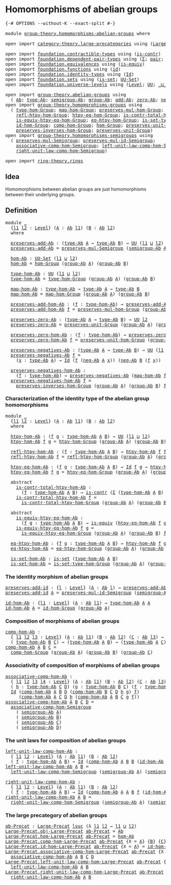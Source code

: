 # Homomorphisms of abelian groups

<pre class="Agda"><a id="44" class="Symbol">{-#</a> <a id="48" class="Keyword">OPTIONS</a> <a id="56" class="Pragma">--without-K</a> <a id="68" class="Pragma">--exact-split</a> <a id="82" class="Symbol">#-}</a>

<a id="87" class="Keyword">module</a> <a id="94" href="group-theory.homomorphisms-abelian-groups.html" class="Module">group-theory.homomorphisms-abelian-groups</a> <a id="136" class="Keyword">where</a>

<a id="143" class="Keyword">open</a> <a id="148" class="Keyword">import</a> <a id="155" href="category-theory.large-precategories.html" class="Module">category-theory.large-precategories</a> <a id="191" class="Keyword">using</a> <a id="197" class="Symbol">(</a><a id="198" href="category-theory.large-precategories.html#654" class="Record">Large-Precat</a><a id="210" class="Symbol">)</a>

<a id="213" class="Keyword">open</a> <a id="218" class="Keyword">import</a> <a id="225" href="foundation.contractible-types.html" class="Module">foundation.contractible-types</a> <a id="255" class="Keyword">using</a> <a id="261" class="Symbol">(</a><a id="262" href="foundation-core.contractible-types.html#992" class="Function">is-contr</a><a id="270" class="Symbol">)</a>
<a id="272" class="Keyword">open</a> <a id="277" class="Keyword">import</a> <a id="284" href="foundation.dependent-pair-types.html" class="Module">foundation.dependent-pair-types</a> <a id="316" class="Keyword">using</a> <a id="322" class="Symbol">(</a><a id="323" href="foundation-core.dependent-pair-types.html#502" class="Record">Σ</a><a id="324" class="Symbol">;</a> <a id="326" href="foundation-core.dependent-pair-types.html#575" class="InductiveConstructor">pair</a><a id="330" class="Symbol">;</a> <a id="332" href="foundation-core.dependent-pair-types.html#592" class="Field">pr1</a><a id="335" class="Symbol">;</a> <a id="337" href="foundation-core.dependent-pair-types.html#604" class="Field">pr2</a><a id="340" class="Symbol">)</a>
<a id="342" class="Keyword">open</a> <a id="347" class="Keyword">import</a> <a id="354" href="foundation.equivalences.html" class="Module">foundation.equivalences</a> <a id="378" class="Keyword">using</a> <a id="384" class="Symbol">(</a><a id="385" href="foundation-core.equivalences.html#1542" class="Function">is-equiv</a><a id="393" class="Symbol">)</a>
<a id="395" class="Keyword">open</a> <a id="400" class="Keyword">import</a> <a id="407" href="foundation.functions.html" class="Module">foundation.functions</a> <a id="428" class="Keyword">using</a> <a id="434" class="Symbol">(</a><a id="435" href="foundation-core.functions.html#309" class="Function">id</a><a id="437" class="Symbol">)</a>
<a id="439" class="Keyword">open</a> <a id="444" class="Keyword">import</a> <a id="451" href="foundation.identity-types.html" class="Module">foundation.identity-types</a> <a id="477" class="Keyword">using</a> <a id="483" class="Symbol">(</a><a id="484" href="foundation-core.identity-types.html#641" class="Datatype">Id</a><a id="486" class="Symbol">)</a>
<a id="488" class="Keyword">open</a> <a id="493" class="Keyword">import</a> <a id="500" href="foundation.sets.html" class="Module">foundation.sets</a> <a id="516" class="Keyword">using</a> <a id="522" class="Symbol">(</a><a id="523" href="foundation-core.sets.html#1099" class="Function">is-set</a><a id="529" class="Symbol">;</a> <a id="531" href="foundation-core.sets.html#1177" class="Function">UU-Set</a><a id="537" class="Symbol">)</a>
<a id="539" class="Keyword">open</a> <a id="544" class="Keyword">import</a> <a id="551" href="foundation.universe-levels.html" class="Module">foundation.universe-levels</a> <a id="578" class="Keyword">using</a> <a id="584" class="Symbol">(</a><a id="585" href="Agda.Primitive.html#597" class="Postulate">Level</a><a id="590" class="Symbol">;</a> <a id="592" href="foundation-core.universe-levels.html#222" class="Primitive">UU</a><a id="594" class="Symbol">;</a> <a id="596" href="Agda.Primitive.html#810" class="Primitive Operator">_⊔_</a><a id="599" class="Symbol">;</a> <a id="601" href="Agda.Primitive.html#780" class="Primitive">lsuc</a><a id="605" class="Symbol">)</a>

<a id="608" class="Keyword">open</a> <a id="613" class="Keyword">import</a> <a id="620" href="group-theory.abelian-groups.html" class="Module">group-theory.abelian-groups</a> <a id="648" class="Keyword">using</a>
  <a id="656" class="Symbol">(</a> <a id="658" href="group-theory.abelian-groups.html#2463" class="Function">Ab</a><a id="660" class="Symbol">;</a> <a id="662" href="group-theory.abelian-groups.html#2677" class="Function">type-Ab</a><a id="669" class="Symbol">;</a> <a id="671" href="group-theory.abelian-groups.html#3597" class="Function">semigroup-Ab</a><a id="683" class="Symbol">;</a> <a id="685" href="group-theory.abelian-groups.html#2531" class="Function">group-Ab</a><a id="693" class="Symbol">;</a> <a id="695" href="group-theory.abelian-groups.html#3024" class="Function">add-Ab</a><a id="701" class="Symbol">;</a> <a id="703" href="group-theory.abelian-groups.html#3934" class="Function">zero-Ab</a><a id="710" class="Symbol">;</a> <a id="712" href="group-theory.abelian-groups.html#4572" class="Function">neg-Ab</a><a id="718" class="Symbol">)</a>
<a id="720" class="Keyword">open</a> <a id="725" class="Keyword">import</a> <a id="732" href="group-theory.homomorphisms-groups.html" class="Module">group-theory.homomorphisms-groups</a> <a id="766" class="Keyword">using</a>
  <a id="774" class="Symbol">(</a> <a id="776" href="group-theory.homomorphisms-groups.html#1617" class="Function">type-hom-Group</a><a id="790" class="Symbol">;</a> <a id="792" href="group-theory.homomorphisms-groups.html#1746" class="Function">map-hom-Group</a><a id="805" class="Symbol">;</a> <a id="807" href="group-theory.homomorphisms-groups.html#1832" class="Function">preserves-mul-hom-Group</a><a id="830" class="Symbol">;</a> <a id="832" href="group-theory.homomorphisms-groups.html#2672" class="Function">htpy-hom-Group</a><a id="846" class="Symbol">;</a>
    <a id="852" href="group-theory.homomorphisms-groups.html#2812" class="Function">refl-htpy-hom-Group</a><a id="871" class="Symbol">;</a> <a id="873" href="group-theory.homomorphisms-groups.html#2989" class="Function">htpy-eq-hom-Group</a><a id="890" class="Symbol">;</a> <a id="892" href="group-theory.homomorphisms-groups.html#3184" class="Function">is-contr-total-htpy-hom-Group</a><a id="921" class="Symbol">;</a>
    <a id="927" href="group-theory.homomorphisms-groups.html#3459" class="Function">is-equiv-htpy-eq-hom-Group</a><a id="953" class="Symbol">;</a> <a id="955" href="group-theory.homomorphisms-groups.html#3909" class="Function">eq-htpy-hom-Group</a><a id="972" class="Symbol">;</a> <a id="974" href="group-theory.homomorphisms-groups.html#4077" class="Function">is-set-type-hom-Group</a><a id="995" class="Symbol">;</a>
    <a id="1001" href="group-theory.homomorphisms-groups.html#2074" class="Function">id-hom-Group</a><a id="1013" class="Symbol">;</a> <a id="1015" href="group-theory.homomorphisms-groups.html#2243" class="Function">comp-hom-Group</a><a id="1029" class="Symbol">;</a> <a id="1031" href="group-theory.homomorphisms-groups.html#4228" class="Function">hom-Group</a><a id="1040" class="Symbol">;</a> <a id="1042" href="group-theory.homomorphisms-groups.html#5799" class="Function">preserves-unit-hom-Group</a><a id="1066" class="Symbol">;</a>
    <a id="1072" href="group-theory.homomorphisms-groups.html#7312" class="Function">preserves-inverses-hom-Group</a><a id="1100" class="Symbol">;</a> <a id="1102" href="group-theory.homomorphisms-groups.html#5658" class="Function">preserves-unit-Group</a><a id="1122" class="Symbol">)</a>
<a id="1124" class="Keyword">open</a> <a id="1129" class="Keyword">import</a> <a id="1136" href="group-theory.homomorphisms-semigroups.html" class="Module">group-theory.homomorphisms-semigroups</a> <a id="1174" class="Keyword">using</a>
  <a id="1182" class="Symbol">(</a> <a id="1184" href="group-theory.homomorphisms-semigroups.html#1922" class="Function">preserves-mul-Semigroup</a><a id="1207" class="Symbol">;</a> <a id="1209" href="group-theory.homomorphisms-semigroups.html#4537" class="Function">preserves-mul-id-Semigroup</a><a id="1235" class="Symbol">;</a>
    <a id="1241" href="group-theory.homomorphisms-semigroups.html#5530" class="Function">associative-comp-hom-Semigroup</a><a id="1271" class="Symbol">;</a> <a id="1273" href="group-theory.homomorphisms-semigroups.html#6121" class="Function">left-unit-law-comp-hom-Semigroup</a><a id="1305" class="Symbol">;</a>
    <a id="1311" href="group-theory.homomorphisms-semigroups.html#6494" class="Function">right-unit-law-comp-hom-Semigroup</a><a id="1344" class="Symbol">)</a>

<a id="1347" class="Keyword">open</a> <a id="1352" class="Keyword">import</a> <a id="1359" href="ring-theory.rings.html" class="Module">ring-theory.rings</a>
</pre>
## Idea

Homomorphisms between abelian groups are just homomorphisms between their underlying groups.

## Definition

<pre class="Agda"><a id="1508" class="Keyword">module</a> <a id="1515" href="group-theory.homomorphisms-abelian-groups.html#1515" class="Module">_</a>
  <a id="1519" class="Symbol">{</a><a id="1520" href="group-theory.homomorphisms-abelian-groups.html#1520" class="Bound">l1</a> <a id="1523" href="group-theory.homomorphisms-abelian-groups.html#1523" class="Bound">l2</a> <a id="1526" class="Symbol">:</a> <a id="1528" href="Agda.Primitive.html#597" class="Postulate">Level</a><a id="1533" class="Symbol">}</a> <a id="1535" class="Symbol">(</a><a id="1536" href="group-theory.homomorphisms-abelian-groups.html#1536" class="Bound">A</a> <a id="1538" class="Symbol">:</a> <a id="1540" href="group-theory.abelian-groups.html#2463" class="Function">Ab</a> <a id="1543" href="group-theory.homomorphisms-abelian-groups.html#1520" class="Bound">l1</a><a id="1545" class="Symbol">)</a> <a id="1547" class="Symbol">(</a><a id="1548" href="group-theory.homomorphisms-abelian-groups.html#1548" class="Bound">B</a> <a id="1550" class="Symbol">:</a> <a id="1552" href="group-theory.abelian-groups.html#2463" class="Function">Ab</a> <a id="1555" href="group-theory.homomorphisms-abelian-groups.html#1523" class="Bound">l2</a><a id="1557" class="Symbol">)</a>
  <a id="1561" class="Keyword">where</a>
  
  <a id="1572" href="group-theory.homomorphisms-abelian-groups.html#1572" class="Function">preserves-add-Ab</a> <a id="1589" class="Symbol">:</a> <a id="1591" class="Symbol">(</a><a id="1592" href="group-theory.abelian-groups.html#2677" class="Function">type-Ab</a> <a id="1600" href="group-theory.homomorphisms-abelian-groups.html#1536" class="Bound">A</a> <a id="1602" class="Symbol">→</a> <a id="1604" href="group-theory.abelian-groups.html#2677" class="Function">type-Ab</a> <a id="1612" href="group-theory.homomorphisms-abelian-groups.html#1548" class="Bound">B</a><a id="1613" class="Symbol">)</a> <a id="1615" class="Symbol">→</a> <a id="1617" href="foundation-core.universe-levels.html#222" class="Primitive">UU</a> <a id="1620" class="Symbol">(</a><a id="1621" href="group-theory.homomorphisms-abelian-groups.html#1520" class="Bound">l1</a> <a id="1624" href="Agda.Primitive.html#810" class="Primitive Operator">⊔</a> <a id="1626" href="group-theory.homomorphisms-abelian-groups.html#1523" class="Bound">l2</a><a id="1628" class="Symbol">)</a>
  <a id="1632" href="group-theory.homomorphisms-abelian-groups.html#1572" class="Function">preserves-add-Ab</a> <a id="1649" class="Symbol">=</a> <a id="1651" href="group-theory.homomorphisms-semigroups.html#1922" class="Function">preserves-mul-Semigroup</a> <a id="1675" class="Symbol">(</a><a id="1676" href="group-theory.abelian-groups.html#3597" class="Function">semigroup-Ab</a> <a id="1689" href="group-theory.homomorphisms-abelian-groups.html#1536" class="Bound">A</a><a id="1690" class="Symbol">)</a> <a id="1692" class="Symbol">(</a><a id="1693" href="group-theory.abelian-groups.html#3597" class="Function">semigroup-Ab</a> <a id="1706" href="group-theory.homomorphisms-abelian-groups.html#1548" class="Bound">B</a><a id="1707" class="Symbol">)</a>

  <a id="1712" href="group-theory.homomorphisms-abelian-groups.html#1712" class="Function">hom-Ab</a> <a id="1719" class="Symbol">:</a> <a id="1721" href="foundation-core.sets.html#1177" class="Function">UU-Set</a> <a id="1728" class="Symbol">(</a><a id="1729" href="group-theory.homomorphisms-abelian-groups.html#1520" class="Bound">l1</a> <a id="1732" href="Agda.Primitive.html#810" class="Primitive Operator">⊔</a> <a id="1734" href="group-theory.homomorphisms-abelian-groups.html#1523" class="Bound">l2</a><a id="1736" class="Symbol">)</a>
  <a id="1740" href="group-theory.homomorphisms-abelian-groups.html#1712" class="Function">hom-Ab</a> <a id="1747" class="Symbol">=</a> <a id="1749" href="group-theory.homomorphisms-groups.html#4228" class="Function">hom-Group</a> <a id="1759" class="Symbol">(</a><a id="1760" href="group-theory.abelian-groups.html#2531" class="Function">group-Ab</a> <a id="1769" href="group-theory.homomorphisms-abelian-groups.html#1536" class="Bound">A</a><a id="1770" class="Symbol">)</a> <a id="1772" class="Symbol">(</a><a id="1773" href="group-theory.abelian-groups.html#2531" class="Function">group-Ab</a> <a id="1782" href="group-theory.homomorphisms-abelian-groups.html#1548" class="Bound">B</a><a id="1783" class="Symbol">)</a>

  <a id="1788" href="group-theory.homomorphisms-abelian-groups.html#1788" class="Function">type-hom-Ab</a> <a id="1800" class="Symbol">:</a> <a id="1802" href="foundation-core.universe-levels.html#222" class="Primitive">UU</a> <a id="1805" class="Symbol">(</a><a id="1806" href="group-theory.homomorphisms-abelian-groups.html#1520" class="Bound">l1</a> <a id="1809" href="Agda.Primitive.html#810" class="Primitive Operator">⊔</a> <a id="1811" href="group-theory.homomorphisms-abelian-groups.html#1523" class="Bound">l2</a><a id="1813" class="Symbol">)</a>
  <a id="1817" href="group-theory.homomorphisms-abelian-groups.html#1788" class="Function">type-hom-Ab</a> <a id="1829" class="Symbol">=</a> <a id="1831" href="group-theory.homomorphisms-groups.html#1617" class="Function">type-hom-Group</a> <a id="1846" class="Symbol">(</a><a id="1847" href="group-theory.abelian-groups.html#2531" class="Function">group-Ab</a> <a id="1856" href="group-theory.homomorphisms-abelian-groups.html#1536" class="Bound">A</a><a id="1857" class="Symbol">)</a> <a id="1859" class="Symbol">(</a><a id="1860" href="group-theory.abelian-groups.html#2531" class="Function">group-Ab</a> <a id="1869" href="group-theory.homomorphisms-abelian-groups.html#1548" class="Bound">B</a><a id="1870" class="Symbol">)</a>

  <a id="1875" href="group-theory.homomorphisms-abelian-groups.html#1875" class="Function">map-hom-Ab</a> <a id="1886" class="Symbol">:</a> <a id="1888" href="group-theory.homomorphisms-abelian-groups.html#1788" class="Function">type-hom-Ab</a> <a id="1900" class="Symbol">→</a> <a id="1902" href="group-theory.abelian-groups.html#2677" class="Function">type-Ab</a> <a id="1910" href="group-theory.homomorphisms-abelian-groups.html#1536" class="Bound">A</a> <a id="1912" class="Symbol">→</a> <a id="1914" href="group-theory.abelian-groups.html#2677" class="Function">type-Ab</a> <a id="1922" href="group-theory.homomorphisms-abelian-groups.html#1548" class="Bound">B</a>
  <a id="1926" href="group-theory.homomorphisms-abelian-groups.html#1875" class="Function">map-hom-Ab</a> <a id="1937" class="Symbol">=</a> <a id="1939" href="group-theory.homomorphisms-groups.html#1746" class="Function">map-hom-Group</a> <a id="1953" class="Symbol">(</a><a id="1954" href="group-theory.abelian-groups.html#2531" class="Function">group-Ab</a> <a id="1963" href="group-theory.homomorphisms-abelian-groups.html#1536" class="Bound">A</a><a id="1964" class="Symbol">)</a> <a id="1966" class="Symbol">(</a><a id="1967" href="group-theory.abelian-groups.html#2531" class="Function">group-Ab</a> <a id="1976" href="group-theory.homomorphisms-abelian-groups.html#1548" class="Bound">B</a><a id="1977" class="Symbol">)</a>

  <a id="1982" href="group-theory.homomorphisms-abelian-groups.html#1982" class="Function">preserves-add-hom-Ab</a> <a id="2003" class="Symbol">:</a> <a id="2005" class="Symbol">(</a><a id="2006" href="group-theory.homomorphisms-abelian-groups.html#2006" class="Bound">f</a> <a id="2008" class="Symbol">:</a> <a id="2010" href="group-theory.homomorphisms-abelian-groups.html#1788" class="Function">type-hom-Ab</a><a id="2021" class="Symbol">)</a> <a id="2023" class="Symbol">→</a> <a id="2025" href="group-theory.homomorphisms-abelian-groups.html#1572" class="Function">preserves-add-Ab</a> <a id="2042" class="Symbol">(</a><a id="2043" href="group-theory.homomorphisms-abelian-groups.html#1875" class="Function">map-hom-Ab</a> <a id="2054" href="group-theory.homomorphisms-abelian-groups.html#2006" class="Bound">f</a><a id="2055" class="Symbol">)</a>
  <a id="2059" href="group-theory.homomorphisms-abelian-groups.html#1982" class="Function">preserves-add-hom-Ab</a> <a id="2080" href="group-theory.homomorphisms-abelian-groups.html#2080" class="Bound">f</a> <a id="2082" class="Symbol">=</a> <a id="2084" href="group-theory.homomorphisms-groups.html#1832" class="Function">preserves-mul-hom-Group</a> <a id="2108" class="Symbol">(</a><a id="2109" href="group-theory.abelian-groups.html#2531" class="Function">group-Ab</a> <a id="2118" href="group-theory.homomorphisms-abelian-groups.html#1536" class="Bound">A</a><a id="2119" class="Symbol">)</a> <a id="2121" class="Symbol">(</a><a id="2122" href="group-theory.abelian-groups.html#2531" class="Function">group-Ab</a> <a id="2131" href="group-theory.homomorphisms-abelian-groups.html#1548" class="Bound">B</a><a id="2132" class="Symbol">)</a> <a id="2134" href="group-theory.homomorphisms-abelian-groups.html#2080" class="Bound">f</a>

  <a id="2139" href="group-theory.homomorphisms-abelian-groups.html#2139" class="Function">preserves-zero-Ab</a> <a id="2157" class="Symbol">:</a> <a id="2159" class="Symbol">(</a><a id="2160" href="group-theory.abelian-groups.html#2677" class="Function">type-Ab</a> <a id="2168" href="group-theory.homomorphisms-abelian-groups.html#1536" class="Bound">A</a> <a id="2170" class="Symbol">→</a> <a id="2172" href="group-theory.abelian-groups.html#2677" class="Function">type-Ab</a> <a id="2180" href="group-theory.homomorphisms-abelian-groups.html#1548" class="Bound">B</a><a id="2181" class="Symbol">)</a> <a id="2183" class="Symbol">→</a> <a id="2185" href="foundation-core.universe-levels.html#222" class="Primitive">UU</a> <a id="2188" href="group-theory.homomorphisms-abelian-groups.html#1523" class="Bound">l2</a>
  <a id="2193" href="group-theory.homomorphisms-abelian-groups.html#2139" class="Function">preserves-zero-Ab</a> <a id="2211" class="Symbol">=</a> <a id="2213" href="group-theory.homomorphisms-groups.html#5658" class="Function">preserves-unit-Group</a> <a id="2234" class="Symbol">(</a><a id="2235" href="group-theory.abelian-groups.html#2531" class="Function">group-Ab</a> <a id="2244" href="group-theory.homomorphisms-abelian-groups.html#1536" class="Bound">A</a><a id="2245" class="Symbol">)</a> <a id="2247" class="Symbol">(</a><a id="2248" href="group-theory.abelian-groups.html#2531" class="Function">group-Ab</a> <a id="2257" href="group-theory.homomorphisms-abelian-groups.html#1548" class="Bound">B</a><a id="2258" class="Symbol">)</a>

  <a id="2263" href="group-theory.homomorphisms-abelian-groups.html#2263" class="Function">preserves-zero-hom-Ab</a> <a id="2285" class="Symbol">:</a> <a id="2287" class="Symbol">(</a><a id="2288" href="group-theory.homomorphisms-abelian-groups.html#2288" class="Bound">f</a> <a id="2290" class="Symbol">:</a> <a id="2292" href="group-theory.homomorphisms-abelian-groups.html#1788" class="Function">type-hom-Ab</a><a id="2303" class="Symbol">)</a> <a id="2305" class="Symbol">→</a> <a id="2307" href="group-theory.homomorphisms-abelian-groups.html#2139" class="Function">preserves-zero-Ab</a> <a id="2325" class="Symbol">(</a><a id="2326" href="group-theory.homomorphisms-abelian-groups.html#1875" class="Function">map-hom-Ab</a> <a id="2337" href="group-theory.homomorphisms-abelian-groups.html#2288" class="Bound">f</a><a id="2338" class="Symbol">)</a>
  <a id="2342" href="group-theory.homomorphisms-abelian-groups.html#2263" class="Function">preserves-zero-hom-Ab</a> <a id="2364" href="group-theory.homomorphisms-abelian-groups.html#2364" class="Bound">f</a> <a id="2366" class="Symbol">=</a> <a id="2368" href="group-theory.homomorphisms-groups.html#5799" class="Function">preserves-unit-hom-Group</a> <a id="2393" class="Symbol">(</a><a id="2394" href="group-theory.abelian-groups.html#2531" class="Function">group-Ab</a> <a id="2403" href="group-theory.homomorphisms-abelian-groups.html#1536" class="Bound">A</a><a id="2404" class="Symbol">)</a> <a id="2406" class="Symbol">(</a><a id="2407" href="group-theory.abelian-groups.html#2531" class="Function">group-Ab</a> <a id="2416" href="group-theory.homomorphisms-abelian-groups.html#1548" class="Bound">B</a><a id="2417" class="Symbol">)</a> <a id="2419" href="group-theory.homomorphisms-abelian-groups.html#2364" class="Bound">f</a>

  <a id="2424" href="group-theory.homomorphisms-abelian-groups.html#2424" class="Function">preserves-negatives-Ab</a> <a id="2447" class="Symbol">:</a> <a id="2449" class="Symbol">(</a><a id="2450" href="group-theory.abelian-groups.html#2677" class="Function">type-Ab</a> <a id="2458" href="group-theory.homomorphisms-abelian-groups.html#1536" class="Bound">A</a> <a id="2460" class="Symbol">→</a> <a id="2462" href="group-theory.abelian-groups.html#2677" class="Function">type-Ab</a> <a id="2470" href="group-theory.homomorphisms-abelian-groups.html#1548" class="Bound">B</a><a id="2471" class="Symbol">)</a> <a id="2473" class="Symbol">→</a> <a id="2475" href="foundation-core.universe-levels.html#222" class="Primitive">UU</a> <a id="2478" class="Symbol">(</a><a id="2479" href="group-theory.homomorphisms-abelian-groups.html#1520" class="Bound">l1</a> <a id="2482" href="Agda.Primitive.html#810" class="Primitive Operator">⊔</a> <a id="2484" href="group-theory.homomorphisms-abelian-groups.html#1523" class="Bound">l2</a><a id="2486" class="Symbol">)</a>
  <a id="2490" href="group-theory.homomorphisms-abelian-groups.html#2424" class="Function">preserves-negatives-Ab</a> <a id="2513" href="group-theory.homomorphisms-abelian-groups.html#2513" class="Bound">f</a> <a id="2515" class="Symbol">=</a>
    <a id="2521" class="Symbol">(</a><a id="2522" href="group-theory.homomorphisms-abelian-groups.html#2522" class="Bound">x</a> <a id="2524" class="Symbol">:</a> <a id="2526" href="group-theory.abelian-groups.html#2677" class="Function">type-Ab</a> <a id="2534" href="group-theory.homomorphisms-abelian-groups.html#1536" class="Bound">A</a><a id="2535" class="Symbol">)</a> <a id="2537" class="Symbol">→</a> <a id="2539" href="foundation-core.identity-types.html#641" class="Datatype">Id</a> <a id="2542" class="Symbol">(</a><a id="2543" href="group-theory.homomorphisms-abelian-groups.html#2513" class="Bound">f</a> <a id="2545" class="Symbol">(</a><a id="2546" href="group-theory.abelian-groups.html#4572" class="Function">neg-Ab</a> <a id="2553" href="group-theory.homomorphisms-abelian-groups.html#1536" class="Bound">A</a> <a id="2555" href="group-theory.homomorphisms-abelian-groups.html#2522" class="Bound">x</a><a id="2556" class="Symbol">))</a> <a id="2559" class="Symbol">(</a><a id="2560" href="group-theory.abelian-groups.html#4572" class="Function">neg-Ab</a> <a id="2567" href="group-theory.homomorphisms-abelian-groups.html#1548" class="Bound">B</a> <a id="2569" class="Symbol">(</a><a id="2570" href="group-theory.homomorphisms-abelian-groups.html#2513" class="Bound">f</a> <a id="2572" href="group-theory.homomorphisms-abelian-groups.html#2522" class="Bound">x</a><a id="2573" class="Symbol">))</a>

  <a id="2579" href="group-theory.homomorphisms-abelian-groups.html#2579" class="Function">preserves-negatives-hom-Ab</a> <a id="2606" class="Symbol">:</a>
    <a id="2612" class="Symbol">(</a><a id="2613" href="group-theory.homomorphisms-abelian-groups.html#2613" class="Bound">f</a> <a id="2615" class="Symbol">:</a> <a id="2617" href="group-theory.homomorphisms-abelian-groups.html#1788" class="Function">type-hom-Ab</a><a id="2628" class="Symbol">)</a> <a id="2630" class="Symbol">→</a> <a id="2632" href="group-theory.homomorphisms-abelian-groups.html#2424" class="Function">preserves-negatives-Ab</a> <a id="2655" class="Symbol">(</a><a id="2656" href="group-theory.homomorphisms-abelian-groups.html#1875" class="Function">map-hom-Ab</a> <a id="2667" href="group-theory.homomorphisms-abelian-groups.html#2613" class="Bound">f</a><a id="2668" class="Symbol">)</a>
  <a id="2672" href="group-theory.homomorphisms-abelian-groups.html#2579" class="Function">preserves-negatives-hom-Ab</a> <a id="2699" href="group-theory.homomorphisms-abelian-groups.html#2699" class="Bound">f</a> <a id="2701" class="Symbol">=</a>
    <a id="2707" href="group-theory.homomorphisms-groups.html#7312" class="Function">preserves-inverses-hom-Group</a> <a id="2736" class="Symbol">(</a><a id="2737" href="group-theory.abelian-groups.html#2531" class="Function">group-Ab</a> <a id="2746" href="group-theory.homomorphisms-abelian-groups.html#1536" class="Bound">A</a><a id="2747" class="Symbol">)</a> <a id="2749" class="Symbol">(</a><a id="2750" href="group-theory.abelian-groups.html#2531" class="Function">group-Ab</a> <a id="2759" href="group-theory.homomorphisms-abelian-groups.html#1548" class="Bound">B</a><a id="2760" class="Symbol">)</a> <a id="2762" href="group-theory.homomorphisms-abelian-groups.html#2699" class="Bound">f</a>
</pre>
### Characterization of the identity type of the abelian group homomorphisms

<pre class="Agda"><a id="2855" class="Keyword">module</a> <a id="2862" href="group-theory.homomorphisms-abelian-groups.html#2862" class="Module">_</a>
  <a id="2866" class="Symbol">{</a><a id="2867" href="group-theory.homomorphisms-abelian-groups.html#2867" class="Bound">l1</a> <a id="2870" href="group-theory.homomorphisms-abelian-groups.html#2870" class="Bound">l2</a> <a id="2873" class="Symbol">:</a> <a id="2875" href="Agda.Primitive.html#597" class="Postulate">Level</a><a id="2880" class="Symbol">}</a> <a id="2882" class="Symbol">(</a><a id="2883" href="group-theory.homomorphisms-abelian-groups.html#2883" class="Bound">A</a> <a id="2885" class="Symbol">:</a> <a id="2887" href="group-theory.abelian-groups.html#2463" class="Function">Ab</a> <a id="2890" href="group-theory.homomorphisms-abelian-groups.html#2867" class="Bound">l1</a><a id="2892" class="Symbol">)</a> <a id="2894" class="Symbol">(</a><a id="2895" href="group-theory.homomorphisms-abelian-groups.html#2895" class="Bound">B</a> <a id="2897" class="Symbol">:</a> <a id="2899" href="group-theory.abelian-groups.html#2463" class="Function">Ab</a> <a id="2902" href="group-theory.homomorphisms-abelian-groups.html#2870" class="Bound">l2</a><a id="2904" class="Symbol">)</a>
  <a id="2908" class="Keyword">where</a>
  
  <a id="2919" href="group-theory.homomorphisms-abelian-groups.html#2919" class="Function">htpy-hom-Ab</a> <a id="2931" class="Symbol">:</a> <a id="2933" class="Symbol">(</a><a id="2934" href="group-theory.homomorphisms-abelian-groups.html#2934" class="Bound">f</a> <a id="2936" href="group-theory.homomorphisms-abelian-groups.html#2936" class="Bound">g</a> <a id="2938" class="Symbol">:</a> <a id="2940" href="group-theory.homomorphisms-abelian-groups.html#1788" class="Function">type-hom-Ab</a> <a id="2952" href="group-theory.homomorphisms-abelian-groups.html#2883" class="Bound">A</a> <a id="2954" href="group-theory.homomorphisms-abelian-groups.html#2895" class="Bound">B</a><a id="2955" class="Symbol">)</a> <a id="2957" class="Symbol">→</a> <a id="2959" href="foundation-core.universe-levels.html#222" class="Primitive">UU</a> <a id="2962" class="Symbol">(</a><a id="2963" href="group-theory.homomorphisms-abelian-groups.html#2867" class="Bound">l1</a> <a id="2966" href="Agda.Primitive.html#810" class="Primitive Operator">⊔</a> <a id="2968" href="group-theory.homomorphisms-abelian-groups.html#2870" class="Bound">l2</a><a id="2970" class="Symbol">)</a>
  <a id="2974" href="group-theory.homomorphisms-abelian-groups.html#2919" class="Function">htpy-hom-Ab</a> <a id="2986" href="group-theory.homomorphisms-abelian-groups.html#2986" class="Bound">f</a> <a id="2988" href="group-theory.homomorphisms-abelian-groups.html#2988" class="Bound">g</a> <a id="2990" class="Symbol">=</a> <a id="2992" href="group-theory.homomorphisms-groups.html#2672" class="Function">htpy-hom-Group</a> <a id="3007" class="Symbol">(</a><a id="3008" href="group-theory.abelian-groups.html#2531" class="Function">group-Ab</a> <a id="3017" href="group-theory.homomorphisms-abelian-groups.html#2883" class="Bound">A</a><a id="3018" class="Symbol">)</a> <a id="3020" class="Symbol">(</a><a id="3021" href="group-theory.abelian-groups.html#2531" class="Function">group-Ab</a> <a id="3030" href="group-theory.homomorphisms-abelian-groups.html#2895" class="Bound">B</a><a id="3031" class="Symbol">)</a> <a id="3033" href="group-theory.homomorphisms-abelian-groups.html#2986" class="Bound">f</a> <a id="3035" href="group-theory.homomorphisms-abelian-groups.html#2988" class="Bound">g</a>

  <a id="3040" href="group-theory.homomorphisms-abelian-groups.html#3040" class="Function">refl-htpy-hom-Ab</a> <a id="3057" class="Symbol">:</a> <a id="3059" class="Symbol">(</a><a id="3060" href="group-theory.homomorphisms-abelian-groups.html#3060" class="Bound">f</a> <a id="3062" class="Symbol">:</a> <a id="3064" href="group-theory.homomorphisms-abelian-groups.html#1788" class="Function">type-hom-Ab</a> <a id="3076" href="group-theory.homomorphisms-abelian-groups.html#2883" class="Bound">A</a> <a id="3078" href="group-theory.homomorphisms-abelian-groups.html#2895" class="Bound">B</a><a id="3079" class="Symbol">)</a> <a id="3081" class="Symbol">→</a> <a id="3083" href="group-theory.homomorphisms-abelian-groups.html#2919" class="Function">htpy-hom-Ab</a> <a id="3095" href="group-theory.homomorphisms-abelian-groups.html#3060" class="Bound">f</a> <a id="3097" href="group-theory.homomorphisms-abelian-groups.html#3060" class="Bound">f</a>
  <a id="3101" href="group-theory.homomorphisms-abelian-groups.html#3040" class="Function">refl-htpy-hom-Ab</a> <a id="3118" href="group-theory.homomorphisms-abelian-groups.html#3118" class="Bound">f</a> <a id="3120" class="Symbol">=</a> <a id="3122" href="group-theory.homomorphisms-groups.html#2812" class="Function">refl-htpy-hom-Group</a> <a id="3142" class="Symbol">(</a><a id="3143" href="group-theory.abelian-groups.html#2531" class="Function">group-Ab</a> <a id="3152" href="group-theory.homomorphisms-abelian-groups.html#2883" class="Bound">A</a><a id="3153" class="Symbol">)</a> <a id="3155" class="Symbol">(</a><a id="3156" href="group-theory.abelian-groups.html#2531" class="Function">group-Ab</a> <a id="3165" href="group-theory.homomorphisms-abelian-groups.html#2895" class="Bound">B</a><a id="3166" class="Symbol">)</a> <a id="3168" href="group-theory.homomorphisms-abelian-groups.html#3118" class="Bound">f</a>

  <a id="3173" href="group-theory.homomorphisms-abelian-groups.html#3173" class="Function">htpy-eq-hom-Ab</a> <a id="3188" class="Symbol">:</a> <a id="3190" class="Symbol">(</a><a id="3191" href="group-theory.homomorphisms-abelian-groups.html#3191" class="Bound">f</a> <a id="3193" href="group-theory.homomorphisms-abelian-groups.html#3193" class="Bound">g</a> <a id="3195" class="Symbol">:</a> <a id="3197" href="group-theory.homomorphisms-abelian-groups.html#1788" class="Function">type-hom-Ab</a> <a id="3209" href="group-theory.homomorphisms-abelian-groups.html#2883" class="Bound">A</a> <a id="3211" href="group-theory.homomorphisms-abelian-groups.html#2895" class="Bound">B</a><a id="3212" class="Symbol">)</a> <a id="3214" class="Symbol">→</a> <a id="3216" href="foundation-core.identity-types.html#641" class="Datatype">Id</a> <a id="3219" href="group-theory.homomorphisms-abelian-groups.html#3191" class="Bound">f</a> <a id="3221" href="group-theory.homomorphisms-abelian-groups.html#3193" class="Bound">g</a> <a id="3223" class="Symbol">→</a> <a id="3225" href="group-theory.homomorphisms-abelian-groups.html#2919" class="Function">htpy-hom-Ab</a> <a id="3237" href="group-theory.homomorphisms-abelian-groups.html#3191" class="Bound">f</a> <a id="3239" href="group-theory.homomorphisms-abelian-groups.html#3193" class="Bound">g</a>
  <a id="3243" href="group-theory.homomorphisms-abelian-groups.html#3173" class="Function">htpy-eq-hom-Ab</a> <a id="3258" href="group-theory.homomorphisms-abelian-groups.html#3258" class="Bound">f</a> <a id="3260" href="group-theory.homomorphisms-abelian-groups.html#3260" class="Bound">g</a> <a id="3262" class="Symbol">=</a> <a id="3264" href="group-theory.homomorphisms-groups.html#2989" class="Function">htpy-eq-hom-Group</a> <a id="3282" class="Symbol">(</a><a id="3283" href="group-theory.abelian-groups.html#2531" class="Function">group-Ab</a> <a id="3292" href="group-theory.homomorphisms-abelian-groups.html#2883" class="Bound">A</a><a id="3293" class="Symbol">)</a> <a id="3295" class="Symbol">(</a><a id="3296" href="group-theory.abelian-groups.html#2531" class="Function">group-Ab</a> <a id="3305" href="group-theory.homomorphisms-abelian-groups.html#2895" class="Bound">B</a><a id="3306" class="Symbol">)</a> <a id="3308" href="group-theory.homomorphisms-abelian-groups.html#3258" class="Bound">f</a> <a id="3310" href="group-theory.homomorphisms-abelian-groups.html#3260" class="Bound">g</a>

  <a id="3315" class="Keyword">abstract</a>
    <a id="3328" href="group-theory.homomorphisms-abelian-groups.html#3328" class="Function">is-contr-total-htpy-hom-Ab</a> <a id="3355" class="Symbol">:</a>
      <a id="3363" class="Symbol">(</a><a id="3364" href="group-theory.homomorphisms-abelian-groups.html#3364" class="Bound">f</a> <a id="3366" class="Symbol">:</a> <a id="3368" href="group-theory.homomorphisms-abelian-groups.html#1788" class="Function">type-hom-Ab</a> <a id="3380" href="group-theory.homomorphisms-abelian-groups.html#2883" class="Bound">A</a> <a id="3382" href="group-theory.homomorphisms-abelian-groups.html#2895" class="Bound">B</a><a id="3383" class="Symbol">)</a> <a id="3385" class="Symbol">→</a> <a id="3387" href="foundation-core.contractible-types.html#992" class="Function">is-contr</a> <a id="3396" class="Symbol">(</a><a id="3397" href="foundation-core.dependent-pair-types.html#502" class="Record">Σ</a> <a id="3399" class="Symbol">(</a><a id="3400" href="group-theory.homomorphisms-abelian-groups.html#1788" class="Function">type-hom-Ab</a> <a id="3412" href="group-theory.homomorphisms-abelian-groups.html#2883" class="Bound">A</a> <a id="3414" href="group-theory.homomorphisms-abelian-groups.html#2895" class="Bound">B</a><a id="3415" class="Symbol">)</a> <a id="3417" class="Symbol">(</a><a id="3418" href="group-theory.homomorphisms-abelian-groups.html#2919" class="Function">htpy-hom-Ab</a> <a id="3430" href="group-theory.homomorphisms-abelian-groups.html#3364" class="Bound">f</a><a id="3431" class="Symbol">))</a>
    <a id="3438" href="group-theory.homomorphisms-abelian-groups.html#3328" class="Function">is-contr-total-htpy-hom-Ab</a> <a id="3465" href="group-theory.homomorphisms-abelian-groups.html#3465" class="Bound">f</a> <a id="3467" class="Symbol">=</a>
      <a id="3475" href="group-theory.homomorphisms-groups.html#3184" class="Function">is-contr-total-htpy-hom-Group</a> <a id="3505" class="Symbol">(</a><a id="3506" href="group-theory.abelian-groups.html#2531" class="Function">group-Ab</a> <a id="3515" href="group-theory.homomorphisms-abelian-groups.html#2883" class="Bound">A</a><a id="3516" class="Symbol">)</a> <a id="3518" class="Symbol">(</a><a id="3519" href="group-theory.abelian-groups.html#2531" class="Function">group-Ab</a> <a id="3528" href="group-theory.homomorphisms-abelian-groups.html#2895" class="Bound">B</a><a id="3529" class="Symbol">)</a> <a id="3531" href="group-theory.homomorphisms-abelian-groups.html#3465" class="Bound">f</a>

  <a id="3536" class="Keyword">abstract</a>
    <a id="3549" href="group-theory.homomorphisms-abelian-groups.html#3549" class="Function">is-equiv-htpy-eq-hom-Ab</a> <a id="3573" class="Symbol">:</a>
      <a id="3581" class="Symbol">(</a><a id="3582" href="group-theory.homomorphisms-abelian-groups.html#3582" class="Bound">f</a> <a id="3584" href="group-theory.homomorphisms-abelian-groups.html#3584" class="Bound">g</a> <a id="3586" class="Symbol">:</a> <a id="3588" href="group-theory.homomorphisms-abelian-groups.html#1788" class="Function">type-hom-Ab</a> <a id="3600" href="group-theory.homomorphisms-abelian-groups.html#2883" class="Bound">A</a> <a id="3602" href="group-theory.homomorphisms-abelian-groups.html#2895" class="Bound">B</a><a id="3603" class="Symbol">)</a> <a id="3605" class="Symbol">→</a> <a id="3607" href="foundation-core.equivalences.html#1542" class="Function">is-equiv</a> <a id="3616" class="Symbol">(</a><a id="3617" href="group-theory.homomorphisms-abelian-groups.html#3173" class="Function">htpy-eq-hom-Ab</a> <a id="3632" href="group-theory.homomorphisms-abelian-groups.html#3582" class="Bound">f</a> <a id="3634" href="group-theory.homomorphisms-abelian-groups.html#3584" class="Bound">g</a><a id="3635" class="Symbol">)</a>
    <a id="3641" href="group-theory.homomorphisms-abelian-groups.html#3549" class="Function">is-equiv-htpy-eq-hom-Ab</a> <a id="3665" href="group-theory.homomorphisms-abelian-groups.html#3665" class="Bound">f</a> <a id="3667" href="group-theory.homomorphisms-abelian-groups.html#3667" class="Bound">g</a> <a id="3669" class="Symbol">=</a>
      <a id="3677" href="group-theory.homomorphisms-groups.html#3459" class="Function">is-equiv-htpy-eq-hom-Group</a> <a id="3704" class="Symbol">(</a><a id="3705" href="group-theory.abelian-groups.html#2531" class="Function">group-Ab</a> <a id="3714" href="group-theory.homomorphisms-abelian-groups.html#2883" class="Bound">A</a><a id="3715" class="Symbol">)</a> <a id="3717" class="Symbol">(</a><a id="3718" href="group-theory.abelian-groups.html#2531" class="Function">group-Ab</a> <a id="3727" href="group-theory.homomorphisms-abelian-groups.html#2895" class="Bound">B</a><a id="3728" class="Symbol">)</a> <a id="3730" href="group-theory.homomorphisms-abelian-groups.html#3665" class="Bound">f</a> <a id="3732" href="group-theory.homomorphisms-abelian-groups.html#3667" class="Bound">g</a>

  <a id="3737" href="group-theory.homomorphisms-abelian-groups.html#3737" class="Function">eq-htpy-hom-Ab</a> <a id="3752" class="Symbol">:</a> <a id="3754" class="Symbol">{</a><a id="3755" href="group-theory.homomorphisms-abelian-groups.html#3755" class="Bound">f</a> <a id="3757" href="group-theory.homomorphisms-abelian-groups.html#3757" class="Bound">g</a> <a id="3759" class="Symbol">:</a> <a id="3761" href="group-theory.homomorphisms-abelian-groups.html#1788" class="Function">type-hom-Ab</a> <a id="3773" href="group-theory.homomorphisms-abelian-groups.html#2883" class="Bound">A</a> <a id="3775" href="group-theory.homomorphisms-abelian-groups.html#2895" class="Bound">B</a><a id="3776" class="Symbol">}</a> <a id="3778" class="Symbol">→</a> <a id="3780" href="group-theory.homomorphisms-abelian-groups.html#2919" class="Function">htpy-hom-Ab</a> <a id="3792" href="group-theory.homomorphisms-abelian-groups.html#3755" class="Bound">f</a> <a id="3794" href="group-theory.homomorphisms-abelian-groups.html#3757" class="Bound">g</a> <a id="3796" class="Symbol">→</a> <a id="3798" href="foundation-core.identity-types.html#641" class="Datatype">Id</a> <a id="3801" href="group-theory.homomorphisms-abelian-groups.html#3755" class="Bound">f</a> <a id="3803" href="group-theory.homomorphisms-abelian-groups.html#3757" class="Bound">g</a>
  <a id="3807" href="group-theory.homomorphisms-abelian-groups.html#3737" class="Function">eq-htpy-hom-Ab</a> <a id="3822" class="Symbol">=</a> <a id="3824" href="group-theory.homomorphisms-groups.html#3909" class="Function">eq-htpy-hom-Group</a> <a id="3842" class="Symbol">(</a><a id="3843" href="group-theory.abelian-groups.html#2531" class="Function">group-Ab</a> <a id="3852" href="group-theory.homomorphisms-abelian-groups.html#2883" class="Bound">A</a><a id="3853" class="Symbol">)</a> <a id="3855" class="Symbol">(</a><a id="3856" href="group-theory.abelian-groups.html#2531" class="Function">group-Ab</a> <a id="3865" href="group-theory.homomorphisms-abelian-groups.html#2895" class="Bound">B</a><a id="3866" class="Symbol">)</a>

  <a id="3871" href="group-theory.homomorphisms-abelian-groups.html#3871" class="Function">is-set-hom-Ab</a> <a id="3885" class="Symbol">:</a> <a id="3887" href="foundation-core.sets.html#1099" class="Function">is-set</a> <a id="3894" class="Symbol">(</a><a id="3895" href="group-theory.homomorphisms-abelian-groups.html#1788" class="Function">type-hom-Ab</a> <a id="3907" href="group-theory.homomorphisms-abelian-groups.html#2883" class="Bound">A</a> <a id="3909" href="group-theory.homomorphisms-abelian-groups.html#2895" class="Bound">B</a><a id="3910" class="Symbol">)</a>
  <a id="3914" href="group-theory.homomorphisms-abelian-groups.html#3871" class="Function">is-set-hom-Ab</a> <a id="3928" class="Symbol">=</a> <a id="3930" href="group-theory.homomorphisms-groups.html#4077" class="Function">is-set-type-hom-Group</a> <a id="3952" class="Symbol">(</a><a id="3953" href="group-theory.abelian-groups.html#2531" class="Function">group-Ab</a> <a id="3962" href="group-theory.homomorphisms-abelian-groups.html#2883" class="Bound">A</a><a id="3963" class="Symbol">)</a> <a id="3965" class="Symbol">(</a><a id="3966" href="group-theory.abelian-groups.html#2531" class="Function">group-Ab</a> <a id="3975" href="group-theory.homomorphisms-abelian-groups.html#2895" class="Bound">B</a><a id="3976" class="Symbol">)</a>
</pre>
### The identity morphism of abelian groups

<pre class="Agda"><a id="preserves-add-id"></a><a id="4036" href="group-theory.homomorphisms-abelian-groups.html#4036" class="Function">preserves-add-id</a> <a id="4053" class="Symbol">:</a> <a id="4055" class="Symbol">{</a><a id="4056" href="group-theory.homomorphisms-abelian-groups.html#4056" class="Bound">l</a> <a id="4058" class="Symbol">:</a> <a id="4060" href="Agda.Primitive.html#597" class="Postulate">Level</a><a id="4065" class="Symbol">}</a> <a id="4067" class="Symbol">(</a><a id="4068" href="group-theory.homomorphisms-abelian-groups.html#4068" class="Bound">A</a> <a id="4070" class="Symbol">:</a> <a id="4072" href="group-theory.abelian-groups.html#2463" class="Function">Ab</a> <a id="4075" href="group-theory.homomorphisms-abelian-groups.html#4056" class="Bound">l</a><a id="4076" class="Symbol">)</a> <a id="4078" class="Symbol">→</a> <a id="4080" href="group-theory.homomorphisms-abelian-groups.html#1572" class="Function">preserves-add-Ab</a> <a id="4097" href="group-theory.homomorphisms-abelian-groups.html#4068" class="Bound">A</a> <a id="4099" href="group-theory.homomorphisms-abelian-groups.html#4068" class="Bound">A</a> <a id="4101" href="foundation-core.functions.html#309" class="Function">id</a>
<a id="4104" href="group-theory.homomorphisms-abelian-groups.html#4036" class="Function">preserves-add-id</a> <a id="4121" href="group-theory.homomorphisms-abelian-groups.html#4121" class="Bound">A</a> <a id="4123" class="Symbol">=</a> <a id="4125" href="group-theory.homomorphisms-semigroups.html#4537" class="Function">preserves-mul-id-Semigroup</a> <a id="4152" class="Symbol">(</a><a id="4153" href="group-theory.abelian-groups.html#3597" class="Function">semigroup-Ab</a> <a id="4166" href="group-theory.homomorphisms-abelian-groups.html#4121" class="Bound">A</a><a id="4167" class="Symbol">)</a>

<a id="id-hom-Ab"></a><a id="4170" href="group-theory.homomorphisms-abelian-groups.html#4170" class="Function">id-hom-Ab</a> <a id="4180" class="Symbol">:</a> <a id="4182" class="Symbol">{</a><a id="4183" href="group-theory.homomorphisms-abelian-groups.html#4183" class="Bound">l1</a> <a id="4186" class="Symbol">:</a> <a id="4188" href="Agda.Primitive.html#597" class="Postulate">Level</a><a id="4193" class="Symbol">}</a> <a id="4195" class="Symbol">(</a><a id="4196" href="group-theory.homomorphisms-abelian-groups.html#4196" class="Bound">A</a> <a id="4198" class="Symbol">:</a> <a id="4200" href="group-theory.abelian-groups.html#2463" class="Function">Ab</a> <a id="4203" href="group-theory.homomorphisms-abelian-groups.html#4183" class="Bound">l1</a><a id="4205" class="Symbol">)</a> <a id="4207" class="Symbol">→</a> <a id="4209" href="group-theory.homomorphisms-abelian-groups.html#1788" class="Function">type-hom-Ab</a> <a id="4221" href="group-theory.homomorphisms-abelian-groups.html#4196" class="Bound">A</a> <a id="4223" href="group-theory.homomorphisms-abelian-groups.html#4196" class="Bound">A</a>
<a id="4225" href="group-theory.homomorphisms-abelian-groups.html#4170" class="Function">id-hom-Ab</a> <a id="4235" href="group-theory.homomorphisms-abelian-groups.html#4235" class="Bound">A</a> <a id="4237" class="Symbol">=</a> <a id="4239" href="group-theory.homomorphisms-groups.html#2074" class="Function">id-hom-Group</a> <a id="4252" class="Symbol">(</a><a id="4253" href="group-theory.abelian-groups.html#2531" class="Function">group-Ab</a> <a id="4262" href="group-theory.homomorphisms-abelian-groups.html#4235" class="Bound">A</a><a id="4263" class="Symbol">)</a>
</pre>
### Composition of morphisms of abelian groups

<pre class="Agda"><a id="comp-hom-Ab"></a><a id="4326" href="group-theory.homomorphisms-abelian-groups.html#4326" class="Function">comp-hom-Ab</a> <a id="4338" class="Symbol">:</a>
  <a id="4342" class="Symbol">{</a> <a id="4344" href="group-theory.homomorphisms-abelian-groups.html#4344" class="Bound">l1</a> <a id="4347" href="group-theory.homomorphisms-abelian-groups.html#4347" class="Bound">l2</a> <a id="4350" href="group-theory.homomorphisms-abelian-groups.html#4350" class="Bound">l3</a> <a id="4353" class="Symbol">:</a> <a id="4355" href="Agda.Primitive.html#597" class="Postulate">Level</a><a id="4360" class="Symbol">}</a> <a id="4362" class="Symbol">(</a><a id="4363" href="group-theory.homomorphisms-abelian-groups.html#4363" class="Bound">A</a> <a id="4365" class="Symbol">:</a> <a id="4367" href="group-theory.abelian-groups.html#2463" class="Function">Ab</a> <a id="4370" href="group-theory.homomorphisms-abelian-groups.html#4344" class="Bound">l1</a><a id="4372" class="Symbol">)</a> <a id="4374" class="Symbol">(</a><a id="4375" href="group-theory.homomorphisms-abelian-groups.html#4375" class="Bound">B</a> <a id="4377" class="Symbol">:</a> <a id="4379" href="group-theory.abelian-groups.html#2463" class="Function">Ab</a> <a id="4382" href="group-theory.homomorphisms-abelian-groups.html#4347" class="Bound">l2</a><a id="4384" class="Symbol">)</a> <a id="4386" class="Symbol">(</a><a id="4387" href="group-theory.homomorphisms-abelian-groups.html#4387" class="Bound">C</a> <a id="4389" class="Symbol">:</a> <a id="4391" href="group-theory.abelian-groups.html#2463" class="Function">Ab</a> <a id="4394" href="group-theory.homomorphisms-abelian-groups.html#4350" class="Bound">l3</a><a id="4396" class="Symbol">)</a> <a id="4398" class="Symbol">→</a>
  <a id="4402" class="Symbol">(</a> <a id="4404" href="group-theory.homomorphisms-abelian-groups.html#1788" class="Function">type-hom-Ab</a> <a id="4416" href="group-theory.homomorphisms-abelian-groups.html#4375" class="Bound">B</a> <a id="4418" href="group-theory.homomorphisms-abelian-groups.html#4387" class="Bound">C</a><a id="4419" class="Symbol">)</a> <a id="4421" class="Symbol">→</a> <a id="4423" class="Symbol">(</a><a id="4424" href="group-theory.homomorphisms-abelian-groups.html#1788" class="Function">type-hom-Ab</a> <a id="4436" href="group-theory.homomorphisms-abelian-groups.html#4363" class="Bound">A</a> <a id="4438" href="group-theory.homomorphisms-abelian-groups.html#4375" class="Bound">B</a><a id="4439" class="Symbol">)</a> <a id="4441" class="Symbol">→</a> <a id="4443" class="Symbol">(</a><a id="4444" href="group-theory.homomorphisms-abelian-groups.html#1788" class="Function">type-hom-Ab</a> <a id="4456" href="group-theory.homomorphisms-abelian-groups.html#4363" class="Bound">A</a> <a id="4458" href="group-theory.homomorphisms-abelian-groups.html#4387" class="Bound">C</a><a id="4459" class="Symbol">)</a>
<a id="4461" href="group-theory.homomorphisms-abelian-groups.html#4326" class="Function">comp-hom-Ab</a> <a id="4473" href="group-theory.homomorphisms-abelian-groups.html#4473" class="Bound">A</a> <a id="4475" href="group-theory.homomorphisms-abelian-groups.html#4475" class="Bound">B</a> <a id="4477" href="group-theory.homomorphisms-abelian-groups.html#4477" class="Bound">C</a> <a id="4479" class="Symbol">=</a>
  <a id="4483" href="group-theory.homomorphisms-groups.html#2243" class="Function">comp-hom-Group</a> <a id="4498" class="Symbol">(</a><a id="4499" href="group-theory.abelian-groups.html#2531" class="Function">group-Ab</a> <a id="4508" href="group-theory.homomorphisms-abelian-groups.html#4473" class="Bound">A</a><a id="4509" class="Symbol">)</a> <a id="4511" class="Symbol">(</a><a id="4512" href="group-theory.abelian-groups.html#2531" class="Function">group-Ab</a> <a id="4521" href="group-theory.homomorphisms-abelian-groups.html#4475" class="Bound">B</a><a id="4522" class="Symbol">)</a> <a id="4524" class="Symbol">(</a><a id="4525" href="group-theory.abelian-groups.html#2531" class="Function">group-Ab</a> <a id="4534" href="group-theory.homomorphisms-abelian-groups.html#4477" class="Bound">C</a><a id="4535" class="Symbol">)</a>
</pre>
### Associativity of composition of morphisms of abelian groups

<pre class="Agda"><a id="associative-comp-hom-Ab"></a><a id="4615" href="group-theory.homomorphisms-abelian-groups.html#4615" class="Function">associative-comp-hom-Ab</a> <a id="4639" class="Symbol">:</a>
  <a id="4643" class="Symbol">{</a> <a id="4645" href="group-theory.homomorphisms-abelian-groups.html#4645" class="Bound">l1</a> <a id="4648" href="group-theory.homomorphisms-abelian-groups.html#4648" class="Bound">l2</a> <a id="4651" href="group-theory.homomorphisms-abelian-groups.html#4651" class="Bound">l3</a> <a id="4654" href="group-theory.homomorphisms-abelian-groups.html#4654" class="Bound">l4</a> <a id="4657" class="Symbol">:</a> <a id="4659" href="Agda.Primitive.html#597" class="Postulate">Level</a><a id="4664" class="Symbol">}</a> <a id="4666" class="Symbol">(</a><a id="4667" href="group-theory.homomorphisms-abelian-groups.html#4667" class="Bound">A</a> <a id="4669" class="Symbol">:</a> <a id="4671" href="group-theory.abelian-groups.html#2463" class="Function">Ab</a> <a id="4674" href="group-theory.homomorphisms-abelian-groups.html#4645" class="Bound">l1</a><a id="4676" class="Symbol">)</a> <a id="4678" class="Symbol">(</a><a id="4679" href="group-theory.homomorphisms-abelian-groups.html#4679" class="Bound">B</a> <a id="4681" class="Symbol">:</a> <a id="4683" href="group-theory.abelian-groups.html#2463" class="Function">Ab</a> <a id="4686" href="group-theory.homomorphisms-abelian-groups.html#4648" class="Bound">l2</a><a id="4688" class="Symbol">)</a> <a id="4690" class="Symbol">(</a><a id="4691" href="group-theory.homomorphisms-abelian-groups.html#4691" class="Bound">C</a> <a id="4693" class="Symbol">:</a> <a id="4695" href="group-theory.abelian-groups.html#2463" class="Function">Ab</a> <a id="4698" href="group-theory.homomorphisms-abelian-groups.html#4651" class="Bound">l3</a><a id="4700" class="Symbol">)</a> <a id="4702" class="Symbol">(</a><a id="4703" href="group-theory.homomorphisms-abelian-groups.html#4703" class="Bound">D</a> <a id="4705" class="Symbol">:</a> <a id="4707" href="group-theory.abelian-groups.html#2463" class="Function">Ab</a> <a id="4710" href="group-theory.homomorphisms-abelian-groups.html#4654" class="Bound">l4</a><a id="4712" class="Symbol">)</a> <a id="4714" class="Symbol">→</a>
  <a id="4718" class="Symbol">(</a> <a id="4720" href="group-theory.homomorphisms-abelian-groups.html#4720" class="Bound">h</a> <a id="4722" class="Symbol">:</a> <a id="4724" href="group-theory.homomorphisms-abelian-groups.html#1788" class="Function">type-hom-Ab</a> <a id="4736" href="group-theory.homomorphisms-abelian-groups.html#4691" class="Bound">C</a> <a id="4738" href="group-theory.homomorphisms-abelian-groups.html#4703" class="Bound">D</a><a id="4739" class="Symbol">)</a> <a id="4741" class="Symbol">(</a><a id="4742" href="group-theory.homomorphisms-abelian-groups.html#4742" class="Bound">g</a> <a id="4744" class="Symbol">:</a> <a id="4746" href="group-theory.homomorphisms-abelian-groups.html#1788" class="Function">type-hom-Ab</a> <a id="4758" href="group-theory.homomorphisms-abelian-groups.html#4679" class="Bound">B</a> <a id="4760" href="group-theory.homomorphisms-abelian-groups.html#4691" class="Bound">C</a><a id="4761" class="Symbol">)</a> <a id="4763" class="Symbol">(</a><a id="4764" href="group-theory.homomorphisms-abelian-groups.html#4764" class="Bound">f</a> <a id="4766" class="Symbol">:</a> <a id="4768" href="group-theory.homomorphisms-abelian-groups.html#1788" class="Function">type-hom-Ab</a> <a id="4780" href="group-theory.homomorphisms-abelian-groups.html#4667" class="Bound">A</a> <a id="4782" href="group-theory.homomorphisms-abelian-groups.html#4679" class="Bound">B</a><a id="4783" class="Symbol">)</a> <a id="4785" class="Symbol">→</a>
  <a id="4789" href="foundation-core.identity-types.html#641" class="Datatype">Id</a> <a id="4792" class="Symbol">(</a><a id="4793" href="group-theory.homomorphisms-abelian-groups.html#4326" class="Function">comp-hom-Ab</a> <a id="4805" href="group-theory.homomorphisms-abelian-groups.html#4667" class="Bound">A</a> <a id="4807" href="group-theory.homomorphisms-abelian-groups.html#4679" class="Bound">B</a> <a id="4809" href="group-theory.homomorphisms-abelian-groups.html#4703" class="Bound">D</a> <a id="4811" class="Symbol">(</a><a id="4812" href="group-theory.homomorphisms-abelian-groups.html#4326" class="Function">comp-hom-Ab</a> <a id="4824" href="group-theory.homomorphisms-abelian-groups.html#4679" class="Bound">B</a> <a id="4826" href="group-theory.homomorphisms-abelian-groups.html#4691" class="Bound">C</a> <a id="4828" href="group-theory.homomorphisms-abelian-groups.html#4703" class="Bound">D</a> <a id="4830" href="group-theory.homomorphisms-abelian-groups.html#4720" class="Bound">h</a> <a id="4832" href="group-theory.homomorphisms-abelian-groups.html#4742" class="Bound">g</a><a id="4833" class="Symbol">)</a> <a id="4835" href="group-theory.homomorphisms-abelian-groups.html#4764" class="Bound">f</a><a id="4836" class="Symbol">)</a>
     <a id="4843" class="Symbol">(</a><a id="4844" href="group-theory.homomorphisms-abelian-groups.html#4326" class="Function">comp-hom-Ab</a> <a id="4856" href="group-theory.homomorphisms-abelian-groups.html#4667" class="Bound">A</a> <a id="4858" href="group-theory.homomorphisms-abelian-groups.html#4691" class="Bound">C</a> <a id="4860" href="group-theory.homomorphisms-abelian-groups.html#4703" class="Bound">D</a> <a id="4862" href="group-theory.homomorphisms-abelian-groups.html#4720" class="Bound">h</a> <a id="4864" class="Symbol">(</a><a id="4865" href="group-theory.homomorphisms-abelian-groups.html#4326" class="Function">comp-hom-Ab</a> <a id="4877" href="group-theory.homomorphisms-abelian-groups.html#4667" class="Bound">A</a> <a id="4879" href="group-theory.homomorphisms-abelian-groups.html#4679" class="Bound">B</a> <a id="4881" href="group-theory.homomorphisms-abelian-groups.html#4691" class="Bound">C</a> <a id="4883" href="group-theory.homomorphisms-abelian-groups.html#4742" class="Bound">g</a> <a id="4885" href="group-theory.homomorphisms-abelian-groups.html#4764" class="Bound">f</a><a id="4886" class="Symbol">))</a>
<a id="4889" href="group-theory.homomorphisms-abelian-groups.html#4615" class="Function">associative-comp-hom-Ab</a> <a id="4913" href="group-theory.homomorphisms-abelian-groups.html#4913" class="Bound">A</a> <a id="4915" href="group-theory.homomorphisms-abelian-groups.html#4915" class="Bound">B</a> <a id="4917" href="group-theory.homomorphisms-abelian-groups.html#4917" class="Bound">C</a> <a id="4919" href="group-theory.homomorphisms-abelian-groups.html#4919" class="Bound">D</a> <a id="4921" class="Symbol">=</a>
  <a id="4925" href="group-theory.homomorphisms-semigroups.html#5530" class="Function">associative-comp-hom-Semigroup</a>
    <a id="4960" class="Symbol">(</a> <a id="4962" href="group-theory.abelian-groups.html#3597" class="Function">semigroup-Ab</a> <a id="4975" href="group-theory.homomorphisms-abelian-groups.html#4913" class="Bound">A</a><a id="4976" class="Symbol">)</a>
    <a id="4982" class="Symbol">(</a> <a id="4984" href="group-theory.abelian-groups.html#3597" class="Function">semigroup-Ab</a> <a id="4997" href="group-theory.homomorphisms-abelian-groups.html#4915" class="Bound">B</a><a id="4998" class="Symbol">)</a>
    <a id="5004" class="Symbol">(</a> <a id="5006" href="group-theory.abelian-groups.html#3597" class="Function">semigroup-Ab</a> <a id="5019" href="group-theory.homomorphisms-abelian-groups.html#4917" class="Bound">C</a><a id="5020" class="Symbol">)</a>
    <a id="5026" class="Symbol">(</a> <a id="5028" href="group-theory.abelian-groups.html#3597" class="Function">semigroup-Ab</a> <a id="5041" href="group-theory.homomorphisms-abelian-groups.html#4919" class="Bound">D</a><a id="5042" class="Symbol">)</a>
</pre>
### The unit laws for composition of abelian groups

<pre class="Agda"><a id="left-unit-law-comp-hom-Ab"></a><a id="5110" href="group-theory.homomorphisms-abelian-groups.html#5110" class="Function">left-unit-law-comp-hom-Ab</a> <a id="5136" class="Symbol">:</a>
  <a id="5140" class="Symbol">{</a> <a id="5142" href="group-theory.homomorphisms-abelian-groups.html#5142" class="Bound">l1</a> <a id="5145" href="group-theory.homomorphisms-abelian-groups.html#5145" class="Bound">l2</a> <a id="5148" class="Symbol">:</a> <a id="5150" href="Agda.Primitive.html#597" class="Postulate">Level</a><a id="5155" class="Symbol">}</a> <a id="5157" class="Symbol">(</a><a id="5158" href="group-theory.homomorphisms-abelian-groups.html#5158" class="Bound">A</a> <a id="5160" class="Symbol">:</a> <a id="5162" href="group-theory.abelian-groups.html#2463" class="Function">Ab</a> <a id="5165" href="group-theory.homomorphisms-abelian-groups.html#5142" class="Bound">l1</a><a id="5167" class="Symbol">)</a> <a id="5169" class="Symbol">(</a><a id="5170" href="group-theory.homomorphisms-abelian-groups.html#5170" class="Bound">B</a> <a id="5172" class="Symbol">:</a> <a id="5174" href="group-theory.abelian-groups.html#2463" class="Function">Ab</a> <a id="5177" href="group-theory.homomorphisms-abelian-groups.html#5145" class="Bound">l2</a><a id="5179" class="Symbol">)</a>
  <a id="5183" class="Symbol">(</a> <a id="5185" href="group-theory.homomorphisms-abelian-groups.html#5185" class="Bound">f</a> <a id="5187" class="Symbol">:</a> <a id="5189" href="group-theory.homomorphisms-abelian-groups.html#1788" class="Function">type-hom-Ab</a> <a id="5201" href="group-theory.homomorphisms-abelian-groups.html#5158" class="Bound">A</a> <a id="5203" href="group-theory.homomorphisms-abelian-groups.html#5170" class="Bound">B</a><a id="5204" class="Symbol">)</a> <a id="5206" class="Symbol">→</a> <a id="5208" href="foundation-core.identity-types.html#641" class="Datatype">Id</a> <a id="5211" class="Symbol">(</a><a id="5212" href="group-theory.homomorphisms-abelian-groups.html#4326" class="Function">comp-hom-Ab</a> <a id="5224" href="group-theory.homomorphisms-abelian-groups.html#5158" class="Bound">A</a> <a id="5226" href="group-theory.homomorphisms-abelian-groups.html#5170" class="Bound">B</a> <a id="5228" href="group-theory.homomorphisms-abelian-groups.html#5170" class="Bound">B</a> <a id="5230" class="Symbol">(</a><a id="5231" href="group-theory.homomorphisms-abelian-groups.html#4170" class="Function">id-hom-Ab</a> <a id="5241" href="group-theory.homomorphisms-abelian-groups.html#5170" class="Bound">B</a><a id="5242" class="Symbol">)</a> <a id="5244" href="group-theory.homomorphisms-abelian-groups.html#5185" class="Bound">f</a><a id="5245" class="Symbol">)</a> <a id="5247" href="group-theory.homomorphisms-abelian-groups.html#5185" class="Bound">f</a>
<a id="5249" href="group-theory.homomorphisms-abelian-groups.html#5110" class="Function">left-unit-law-comp-hom-Ab</a> <a id="5275" href="group-theory.homomorphisms-abelian-groups.html#5275" class="Bound">A</a> <a id="5277" href="group-theory.homomorphisms-abelian-groups.html#5277" class="Bound">B</a> <a id="5279" class="Symbol">=</a>
  <a id="5283" href="group-theory.homomorphisms-semigroups.html#6121" class="Function">left-unit-law-comp-hom-Semigroup</a> <a id="5316" class="Symbol">(</a><a id="5317" href="group-theory.abelian-groups.html#3597" class="Function">semigroup-Ab</a> <a id="5330" href="group-theory.homomorphisms-abelian-groups.html#5275" class="Bound">A</a><a id="5331" class="Symbol">)</a> <a id="5333" class="Symbol">(</a><a id="5334" href="group-theory.abelian-groups.html#3597" class="Function">semigroup-Ab</a> <a id="5347" href="group-theory.homomorphisms-abelian-groups.html#5277" class="Bound">B</a><a id="5348" class="Symbol">)</a>

<a id="right-unit-law-comp-hom-Ab"></a><a id="5351" href="group-theory.homomorphisms-abelian-groups.html#5351" class="Function">right-unit-law-comp-hom-Ab</a> <a id="5378" class="Symbol">:</a>
  <a id="5382" class="Symbol">{</a> <a id="5384" href="group-theory.homomorphisms-abelian-groups.html#5384" class="Bound">l1</a> <a id="5387" href="group-theory.homomorphisms-abelian-groups.html#5387" class="Bound">l2</a> <a id="5390" class="Symbol">:</a> <a id="5392" href="Agda.Primitive.html#597" class="Postulate">Level</a><a id="5397" class="Symbol">}</a> <a id="5399" class="Symbol">(</a><a id="5400" href="group-theory.homomorphisms-abelian-groups.html#5400" class="Bound">A</a> <a id="5402" class="Symbol">:</a> <a id="5404" href="group-theory.abelian-groups.html#2463" class="Function">Ab</a> <a id="5407" href="group-theory.homomorphisms-abelian-groups.html#5384" class="Bound">l1</a><a id="5409" class="Symbol">)</a> <a id="5411" class="Symbol">(</a><a id="5412" href="group-theory.homomorphisms-abelian-groups.html#5412" class="Bound">B</a> <a id="5414" class="Symbol">:</a> <a id="5416" href="group-theory.abelian-groups.html#2463" class="Function">Ab</a> <a id="5419" href="group-theory.homomorphisms-abelian-groups.html#5387" class="Bound">l2</a><a id="5421" class="Symbol">)</a>
  <a id="5425" class="Symbol">(</a> <a id="5427" href="group-theory.homomorphisms-abelian-groups.html#5427" class="Bound">f</a> <a id="5429" class="Symbol">:</a> <a id="5431" href="group-theory.homomorphisms-abelian-groups.html#1788" class="Function">type-hom-Ab</a> <a id="5443" href="group-theory.homomorphisms-abelian-groups.html#5400" class="Bound">A</a> <a id="5445" href="group-theory.homomorphisms-abelian-groups.html#5412" class="Bound">B</a><a id="5446" class="Symbol">)</a> <a id="5448" class="Symbol">→</a> <a id="5450" href="foundation-core.identity-types.html#641" class="Datatype">Id</a> <a id="5453" class="Symbol">(</a><a id="5454" href="group-theory.homomorphisms-abelian-groups.html#4326" class="Function">comp-hom-Ab</a> <a id="5466" href="group-theory.homomorphisms-abelian-groups.html#5400" class="Bound">A</a> <a id="5468" href="group-theory.homomorphisms-abelian-groups.html#5400" class="Bound">A</a> <a id="5470" href="group-theory.homomorphisms-abelian-groups.html#5412" class="Bound">B</a> <a id="5472" href="group-theory.homomorphisms-abelian-groups.html#5427" class="Bound">f</a> <a id="5474" class="Symbol">(</a><a id="5475" href="group-theory.homomorphisms-abelian-groups.html#4170" class="Function">id-hom-Ab</a> <a id="5485" href="group-theory.homomorphisms-abelian-groups.html#5400" class="Bound">A</a><a id="5486" class="Symbol">))</a> <a id="5489" href="group-theory.homomorphisms-abelian-groups.html#5427" class="Bound">f</a>
<a id="5491" href="group-theory.homomorphisms-abelian-groups.html#5351" class="Function">right-unit-law-comp-hom-Ab</a> <a id="5518" href="group-theory.homomorphisms-abelian-groups.html#5518" class="Bound">A</a> <a id="5520" href="group-theory.homomorphisms-abelian-groups.html#5520" class="Bound">B</a> <a id="5522" class="Symbol">=</a>
  <a id="5526" href="group-theory.homomorphisms-semigroups.html#6494" class="Function">right-unit-law-comp-hom-Semigroup</a> <a id="5560" class="Symbol">(</a><a id="5561" href="group-theory.abelian-groups.html#3597" class="Function">semigroup-Ab</a> <a id="5574" href="group-theory.homomorphisms-abelian-groups.html#5518" class="Bound">A</a><a id="5575" class="Symbol">)</a> <a id="5577" class="Symbol">(</a><a id="5578" href="group-theory.abelian-groups.html#3597" class="Function">semigroup-Ab</a> <a id="5591" href="group-theory.homomorphisms-abelian-groups.html#5520" class="Bound">B</a><a id="5592" class="Symbol">)</a>
</pre>
### The large precategory of abelian groups

<pre class="Agda"><a id="ab-Precat"></a><a id="5652" href="group-theory.homomorphisms-abelian-groups.html#5652" class="Function">ab-Precat</a> <a id="5662" class="Symbol">:</a> <a id="5664" href="category-theory.large-precategories.html#654" class="Record">Large-Precat</a> <a id="5677" href="Agda.Primitive.html#780" class="Primitive">lsuc</a> <a id="5682" class="Symbol">(λ</a> <a id="5685" href="group-theory.homomorphisms-abelian-groups.html#5685" class="Bound">l1</a> <a id="5688" href="group-theory.homomorphisms-abelian-groups.html#5688" class="Bound">l2</a> <a id="5691" class="Symbol">→</a> <a id="5693" href="group-theory.homomorphisms-abelian-groups.html#5685" class="Bound">l1</a> <a id="5696" href="Agda.Primitive.html#810" class="Primitive Operator">⊔</a> <a id="5698" href="group-theory.homomorphisms-abelian-groups.html#5688" class="Bound">l2</a><a id="5700" class="Symbol">)</a>
<a id="5702" href="category-theory.large-precategories.html#772" class="Field">Large-Precat.obj-Large-Precat</a> <a id="5732" href="group-theory.homomorphisms-abelian-groups.html#5652" class="Function">ab-Precat</a> <a id="5742" class="Symbol">=</a> <a id="5744" href="group-theory.abelian-groups.html#2463" class="Function">Ab</a>
<a id="5747" href="category-theory.large-precategories.html#824" class="Field">Large-Precat.hom-Large-Precat</a> <a id="5777" href="group-theory.homomorphisms-abelian-groups.html#5652" class="Function">ab-Precat</a> <a id="5787" class="Symbol">=</a> <a id="5789" href="group-theory.homomorphisms-abelian-groups.html#1712" class="Function">hom-Ab</a>
<a id="5796" href="category-theory.large-precategories.html#938" class="Field">Large-Precat.comp-hom-Large-Precat</a> <a id="5831" href="group-theory.homomorphisms-abelian-groups.html#5652" class="Function">ab-Precat</a> <a id="5841" class="Symbol">{</a><a id="5842" class="Argument">X</a> <a id="5844" class="Symbol">=</a> <a id="5846" href="group-theory.homomorphisms-abelian-groups.html#5846" class="Bound">A</a><a id="5847" class="Symbol">}</a> <a id="5849" class="Symbol">{</a><a id="5850" href="group-theory.homomorphisms-abelian-groups.html#5850" class="Bound">B</a><a id="5851" class="Symbol">}</a> <a id="5853" class="Symbol">{</a><a id="5854" href="group-theory.homomorphisms-abelian-groups.html#5854" class="Bound">C</a><a id="5855" class="Symbol">}</a> <a id="5857" class="Symbol">=</a> <a id="5859" href="group-theory.homomorphisms-abelian-groups.html#4326" class="Function">comp-hom-Ab</a> <a id="5871" href="group-theory.homomorphisms-abelian-groups.html#5846" class="Bound">A</a> <a id="5873" href="group-theory.homomorphisms-abelian-groups.html#5850" class="Bound">B</a> <a id="5875" href="group-theory.homomorphisms-abelian-groups.html#5854" class="Bound">C</a>
<a id="5877" href="category-theory.large-precategories.html#1189" class="Field">Large-Precat.id-hom-Large-Precat</a> <a id="5910" href="group-theory.homomorphisms-abelian-groups.html#5652" class="Function">ab-Precat</a> <a id="5920" class="Symbol">{</a><a id="5921" class="Argument">X</a> <a id="5923" class="Symbol">=</a> <a id="5925" href="group-theory.homomorphisms-abelian-groups.html#5925" class="Bound">A</a><a id="5926" class="Symbol">}</a> <a id="5928" class="Symbol">=</a> <a id="5930" href="group-theory.homomorphisms-abelian-groups.html#4170" class="Function">id-hom-Ab</a> <a id="5940" href="group-theory.homomorphisms-abelian-groups.html#5925" class="Bound">A</a>
<a id="5942" href="category-theory.large-precategories.html#1294" class="Field">Large-Precat.associative-comp-hom-Large-Precat</a> <a id="5989" href="group-theory.homomorphisms-abelian-groups.html#5652" class="Function">ab-Precat</a> <a id="5999" class="Symbol">{</a><a id="6000" class="Argument">X</a> <a id="6002" class="Symbol">=</a> <a id="6004" href="group-theory.homomorphisms-abelian-groups.html#6004" class="Bound">A</a><a id="6005" class="Symbol">}</a> <a id="6007" class="Symbol">{</a><a id="6008" href="group-theory.homomorphisms-abelian-groups.html#6008" class="Bound">B</a><a id="6009" class="Symbol">}</a> <a id="6011" class="Symbol">{</a><a id="6012" href="group-theory.homomorphisms-abelian-groups.html#6012" class="Bound">C</a><a id="6013" class="Symbol">}</a> <a id="6015" class="Symbol">{</a><a id="6016" href="group-theory.homomorphisms-abelian-groups.html#6016" class="Bound">D</a><a id="6017" class="Symbol">}</a> <a id="6019" class="Symbol">=</a>
  <a id="6023" href="group-theory.homomorphisms-abelian-groups.html#4615" class="Function">associative-comp-hom-Ab</a> <a id="6047" href="group-theory.homomorphisms-abelian-groups.html#6004" class="Bound">A</a> <a id="6049" href="group-theory.homomorphisms-abelian-groups.html#6008" class="Bound">B</a> <a id="6051" href="group-theory.homomorphisms-abelian-groups.html#6012" class="Bound">C</a> <a id="6053" href="group-theory.homomorphisms-abelian-groups.html#6016" class="Bound">D</a>
<a id="6055" href="category-theory.large-precategories.html#1736" class="Field">Large-Precat.left-unit-law-comp-hom-Large-Precat</a> <a id="6104" href="group-theory.homomorphisms-abelian-groups.html#5652" class="Function">ab-Precat</a> <a id="6114" class="Symbol">{</a><a id="6115" class="Argument">X</a> <a id="6117" class="Symbol">=</a> <a id="6119" href="group-theory.homomorphisms-abelian-groups.html#6119" class="Bound">A</a><a id="6120" class="Symbol">}</a> <a id="6122" class="Symbol">{</a><a id="6123" href="group-theory.homomorphisms-abelian-groups.html#6123" class="Bound">B</a><a id="6124" class="Symbol">}</a> <a id="6126" class="Symbol">=</a>
  <a id="6130" href="group-theory.homomorphisms-abelian-groups.html#5110" class="Function">left-unit-law-comp-hom-Ab</a> <a id="6156" href="group-theory.homomorphisms-abelian-groups.html#6119" class="Bound">A</a> <a id="6158" href="group-theory.homomorphisms-abelian-groups.html#6123" class="Bound">B</a>
<a id="6160" href="category-theory.large-precategories.html#1956" class="Field">Large-Precat.right-unit-law-comp-hom-Large-Precat</a> <a id="6210" href="group-theory.homomorphisms-abelian-groups.html#5652" class="Function">ab-Precat</a> <a id="6220" class="Symbol">{</a><a id="6221" class="Argument">X</a> <a id="6223" class="Symbol">=</a> <a id="6225" href="group-theory.homomorphisms-abelian-groups.html#6225" class="Bound">A</a><a id="6226" class="Symbol">}</a> <a id="6228" class="Symbol">{</a><a id="6229" href="group-theory.homomorphisms-abelian-groups.html#6229" class="Bound">B</a><a id="6230" class="Symbol">}</a> <a id="6232" class="Symbol">=</a>
  <a id="6236" href="group-theory.homomorphisms-abelian-groups.html#5351" class="Function">right-unit-law-comp-hom-Ab</a> <a id="6263" href="group-theory.homomorphisms-abelian-groups.html#6225" class="Bound">A</a> <a id="6265" href="group-theory.homomorphisms-abelian-groups.html#6229" class="Bound">B</a>
</pre>